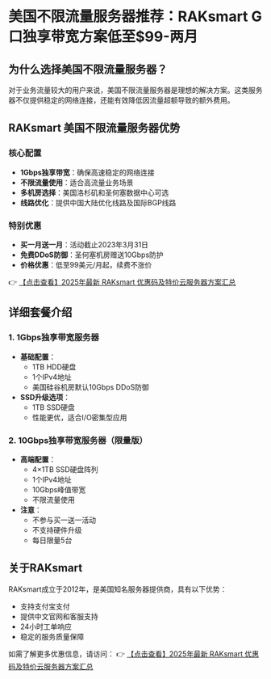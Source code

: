 # 美国不限流量服务器推荐：RAKsmart G口独享带宽方案低至$99-两月

## 为什么选择美国不限流量服务器？

对于业务流量较大的用户来说，美国不限流量服务器是理想的解决方案。这类服务器不仅提供稳定的网络连接，还能有效降低因流量超额导致的额外费用。

## RAKsmart 美国不限流量服务器优势

### 核心配置
- **1Gbps独享带宽**：确保高速稳定的网络连接
- **不限流量使用**：适合高流量业务场景
- **多机房选择**：美国洛杉矶和圣何塞数据中心可选
- **线路优化**：提供中国大陆优化线路及国际BGP线路

### 特别优惠
- **买一月送一月**：活动截止2023年3月31日
- **免费DDoS防御**：圣何塞机房赠送10Gbps防护
- **价格优惠**：低至99美元/月起，续费不涨价

👉 [【点击查看】2025年最新 RAKsmart 优惠码及特价云服务器方案汇总](https://bit.ly/raksmart)

## 详细套餐介绍

### 1. 1Gbps独享带宽服务器
- **基础配置**：
  - 1TB HDD硬盘
  - 1个IPv4地址
  - 美国硅谷机房默认10Gbps DDoS防御
- **SSD升级选项**：
  - 1TB SSD硬盘
  - 性能更优，适合I/O密集型应用

### 2. 10Gbps独享带宽服务器（限量版）
- **高端配置**：
  - 4×1TB SSD硬盘阵列
  - 1个IPv4地址
  - 10Gbps峰值带宽
  - 不限流量使用
- **注意**：
  - 不参与买一送一活动
  - 不支持硬件升级
  - 每日限量5台

## 关于RAKsmart
RAKsmart成立于2012年，是美国知名服务器提供商，具有以下优势：
- 支持支付宝支付
- 提供中文官网和客服支持
- 24小时工单响应
- 稳定的服务质量保障

如需了解更多优惠信息，请访问：
👉 [【点击查看】2025年最新 RAKsmart 优惠码及特价云服务器方案汇总](https://bit.ly/raksmart)